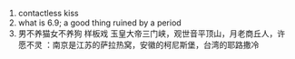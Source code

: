 1. contactless kiss
2. what is 6.9; a good thing ruined by a period
3.  男不养猫女不养狗
样板戏
玉皇大帝三门峡，观世音平顶山，月老商丘人，许愿不灵
：南京是江苏的萨拉热窝，安徽的柯尼斯堡，台湾的耶路撒冷